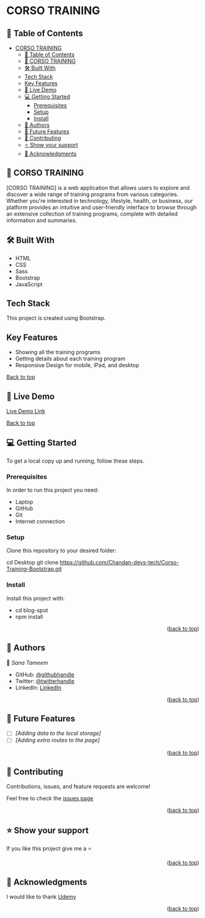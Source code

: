 # CORSO TRAINING

## 📗 Table of Contents
- [CORSO TRAINING](#corso-training)
  - [📗 Table of Contents](#-table-of-contents)
  - [📖 CORSO TRAINING](#-corso-training)
  - [🛠 Built With](#-built-with)
  - [Tech Stack](#tech-stack)
  - [Key Features](#key-features)
  - [🚀 Live Demo](#-live-demo)
  - [💻 Getting Started](#-getting-started)
    - [Prerequisites](#prerequisites)
    - [Setup](#setup)
    - [Install](#install)
  - [👥 Authors ](#-authors-)
  - [🔭 Future Features ](#-future-features-)
  - [🤝 Contributing ](#-contributing-)
  - [⭐️ Show your support ](#️-show-your-support-)
  - [🙏 Acknowledgments ](#-acknowledgments-)

## 📖 CORSO TRAINING
[CORSO TRAINING] is a web application that allows users to explore and discover a wide range of training programs from various categories. Whether you're interested in technology, lifestyle, health, or business, our platform provides an intuitive and user-friendly interface to browse through an extensive collection of training programs, complete with detailed information and summaries.

## 🛠 Built With
- HTML
- CSS
- Sass
- Bootstrap
- JavaScript

## Tech Stack
This project is created using Bootstrap.

## Key Features
- Showing all the training programs
- Getting details about each training program
- Responsive Design for mobile, iPad, and desktop

[Back to top](#table-of-contents)

## 🚀 Live Demo
[Live Demo Link](#)

[Back to top](#table-of-contents)

## 💻 Getting Started
To get a local copy up and running, follow these steps.

### Prerequisites
In order to run this project you need:
- Laptop
- GitHub
- Git
- Internet connection

### Setup
Clone this repository to your desired folder:

cd Desktop
git clone https://github.com/Chandan-devs-tech/Corso-Training-Bootstrap.git

### Install

Install this project with:

- cd blog-spot
- npm install

<p align="right">(<a href="#readme-top">back to top</a>)</p>

<!-- AUTHORS -->

## 👥 Authors <a name="authors"></a>

👤 _Sana Tameem_

- GitHub: [@githubhandle](https://github.com/Chandan-devs-tech)
- Twitter: [@twitterhandle](https://twitter.com/ChandanGuptaDev)
- LinkedIn: [LinkedIn](https://www.linkedin.com/in/chandangupta-devs)

<p align="right">(<a href="#readme-top">back to top</a>)</p>

<!-- FUTURE FEATURES -->

## 🔭 Future Features <a name="future-features"></a>

- [ ] _[Adding data to the local storage]_
- [ ] _[Adding extra routes to the page]_

<p align="right">(<a href="#readme-top">back to top</a>)</p>

<!-- CONTRIBUTING -->

## 🤝 Contributing <a name="contributing"></a>

Contributions, issues, and feature requests are welcome!

Feel free to check the [issues page](https://github.com/Chandan-devs-tech/Corso-Training-Bootstrap/issues)

<p align="right">(<a href="#readme-top">back to top</a>)</p>

<!-- SUPPORT -->

## ⭐️ Show your support <a name="support"></a>

If you like this project give me a ⭐️

<p align="right">(<a href="#readme-top">back to top</a>)</p>

<!-- ACKNOWLEDGEMENTS -->

## 🙏 Acknowledgments <a name="acknowledgements"></a>

I would like to thank [Udemy](https://www.udemy.com/course/bootstrap-from-scratch)

<p align="right">(<a href="#readme-top">back to top</a>)</p>